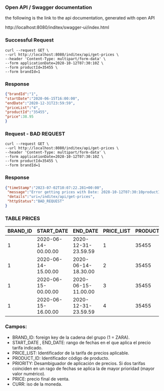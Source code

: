 ### Open API / Swagger documentation
the following is the link to the api documentation, generated with open API

http://localhost:8080/inditex/swagger-ui/index.html

### Successful Request

```console
curl --request GET \
--url http://localhost:8080/inditex/api/get-prices \
--header 'Content-Type: multipart/form-data' \
--form applicationDate=2028-10-12T07:30:10Z \
--form productId=35455 \
--form brandId=1
```

### Response

```json
{"brandId":"1",
"startDate":"2020-06-15T16:00:00",
"endDate":"2020-12-31T23:59:59",
"priceList":"4",
"productId":"35455",
"price":38.95
}
```



### Request - BAD REQUEST

```console
curl --request GET \
--url http://localhost:8080/inditex/api/get-prices \
--header 'Content-Type: multipart/form-data' \
--form applicationDate=2028-10-12T07:30:10Z \
--form productId=35455 \
--form brandId=1
```

### Response

```json
{"timeStamp":"2023-07-02T10:07:22.281+00:00",
 "message":"Error getting prices with Date: 2028-10-12T07:30:10productId35455BrandId1",
 "details":"uri=/inditex/api/get-prices",
 "httpStatus":"BAD_REQUEST"
}
```


### TABLE PRICES


| BRAND_ID | START_DATE   | END_DATE             | PRICE_LIST | PRODUCT_ID | PRIORITY | PRICE | CURR |
|---|---------------------|----------------------|------------|-------|----------|-------|----|
| 1 | 2020-06-14-00.00.00 | 2020-12-31-23.59.59  | 1          | 35455 | 0        | 35.50 | EUR |
| 1 | 2020-06-14-15.00.00 | 2020-06-14-18.30.00  | 2          | 35455 | 1        | 25.45 | EUR |
| 1 | 2020-06-15-00.00.00 | 2020-06-15-11.00.00  | 3          | 35455 | 1        | 30.50 | EUR |
| 1 | 2020-06-15-16.00.00 | 2020-12-31-23.59.59  | 4          | 35455 | 1        | 38.95 | EUR |

### Campos:

- BRAND_ID: foreign key de la cadena del grupo (1 = ZARA).
- START_DATE , END_DATE: rango de fechas en el que aplica el precio tarifa indicado.
- PRICE_LIST: Identificador de la tarifa de precios aplicable.
- PRODUCT_ID: Identificador código de producto.
- PRIORITY: Desambiguador de aplicación de precios. Si dos tarifas coinciden en un rago de fechas se aplica la de mayor prioridad (mayor valor numérico).
- PRICE: precio final de venta.
- CURR: iso de la moneda.